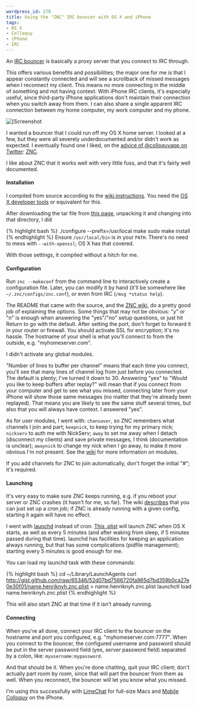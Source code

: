 ```yaml
--- 
wordpress_id: 270
title: Using the "ZNC" IRC bouncer with OS X and iPhone
tags: 
- OS X
- Colloquy
- iPhone
- IRC
---
```

An <a href="http://en.wikipedia.org/wiki/Bouncer_(networking)">IRC bouncer</a> is basically a proxy server that you connect to IRC through.

This offers various benefits and possibilities; the major one for me is that I appear constantly connected and will see a scrollback of missed messages when I reconnect my client. This means no more connecting in the middle of something and not having context. With iPhone IRC clients, it's especially useful, since third-party iPhone applications don't maintain their connection when you switch away from them. I can also share a single apparent IRC connection between my home computer, my work computer and my phone.

<p class="center"><img src="http://henrik.nyh.se/uploads/znc-1.png" class="bordered" alt="[Screenshot" /></p>

I wanted a bouncer that I could run off my OS X home server. I looked at a few, but they were all severely underdocumented and/or didn't work as expected. I eventually found one I liked, on the <a href="http://twitter.com/colloquyapp/statuses/1132976532">advice of @colloquyapp on Twitter</a>: <a href="http://en.znc.in/">ZNC</a>.

<!--more-->

I like about ZNC that it works well with very little fuss, and that it's fairly well documented.

<h4>Installation</h4>

I compiled from source according to the <a href="http://en.znc.in/wiki/Installation#Source_Tarball">wiki instructions</a>. You need the <a href="http://developer.apple.com/technology/xcode.html">OS X developer tools</a> or equivalent for this.

After downloading the tar file from <a href="http://sourceforge.net/project/showfiles.php?group_id=115828">this page</a>, unpacking it and changing into that directory, I did

{% highlight bash %}
./configure --prefix=/usr/local
make
sudo make install
{% endhighlight %}
Ensure <code>/usr/local/bin</code> is in your <code>PATH</code>. There's no need to mess with <code>--with-openssl</code>; OS X has that covered.

With those settings, it compiled without a hitch for me.

<h4>Configuration</h4>

Run <code>znc --makeconf</code> from the command line to interactively create a configuration file. Later, you can modify it by hand (it'll be somewhere like <code>~/.znc/configs/znc.conf</code>), or even from IRC (<code>/msg *status help</code>).

The README that came with the source, and the <a href="http://en.znc.in/wiki/ZNC">ZNC wiki</a>, do a pretty good job of explaining the options. Some things that may not be obvious: "y" or "n" is enough when answering the "yes"/"no" setup questions, or just hit Return to go with the default. After setting the port, don't forget to forward it in your router or firewall. You should activate SSL for encryption; it's no hassle. The hostname of your shell is what you'll connect to from the outside, e.g. "myhomeserver.com". 

I didn't activate any global modules.

"Number of lines to buffer per channel" means that each time you connect, you'll see that many lines of channel log from just before you connected. The default is plenty; I've turned it down to 30. Answering "yes" to "Would you like to keep buffers after replay?" will mean that if you connect from your computer and get to see what you missed, connecting later from your iPhone will show those same messages (no matter that they're already been replayed). That means you are likely to see the same stuff several times, but also that you will always have context. I answered "yes".

As for user modules, I went with: <code>chansaver</code>, so ZNC remembers what channels I join and part; <code>keepnick</code>, to keep trying for my primary nick; <code>nickserv</code> to auth me with NickServ; <code>away</code> to set me away when I detach (disconnect my clients) and save private messages, I think (documentation is unclear); <code>awaynick</code> to change my nick when I go away, to make it more obvious I'm not present. See the <a href="http://en.znc.in/wiki/Category:Modules">wiki</a> for more information on modules.

If you add channels for ZNC to join automatically, don't forget the initial "#"; it's required.

<h4>Launching</h4>

It's very easy to make sure ZNC keeps running, e.g. if you reboot your server or ZNC crashes (it hasn't for me, so far). The wiki <a href="http://en.znc.in/wiki/FAQ#How_can_I_restart_ZNC_automatically_.28in_case_of_a_machine_reboot.2C_crash.2C_etc..29.3F">describes</a> that you can just set up a cron job; if ZNC is already running with a given config, starting it again will have no effect.

I went with <a href="http://en.wikipedia.org/wiki/Launchd">launchd</a> instead of cron. <a href="http://gist.github.com/65346">This .plist</a> will launch ZNC when OS X starts, as well as every 5 minutes (and after waking from sleep, if 5 minutes passed during that time). launchd has facilities for keeping an application always running, but that has some complications (pidfile management); starting every 5 minutes is good enough for me.

You can load my launchd task with these commands:

{% highlight bash %}
cd ~/Library/LaunchAgents
curl http://gist.github.com/raw/65346/52d07bd7566720fa965d7bd359b0ca27e0e30f01/name.henriknyh.znc.plist > name.henriknyh.znc.plist
launchctl load name.henriknyh.znc.plist 
{% endhighlight %}

This will also start ZNC at that time if it isn't already running.

<h4>Connecting</h4>

When you're all done, connect your IRC client to the bouncer on the hostname and port you configured, e.g. "myhomeserver.com:7777". When you connect to the bouncer, the configured username and password should be put in the server password field (yes, <em>server</em> password field) separated by a colon, like: <code>myusername:mypassword</code>.

And that should be it. When you're done chatting, quit your IRC client; don't actually part room by room, since that will part the bouncer from them as well. When you reconnect, the bouncer will let you know what you missed.

I'm using this successfully with <a href="http://limechat.net/mac/">LimeChat</a> for full-size Macs and <a href="http://colloquy.info/mobile/">Mobile Colloquy</a> on the iPhone.
